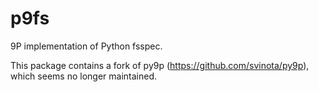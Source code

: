 # p9fs

9P implementation of Python fsspec.

This package contains a fork of py9p (https://github.com/svinota/py9p), which seems no longer maintained.

